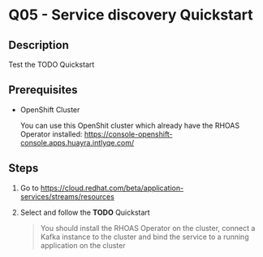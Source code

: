 # Q05 - Service discovery Quickstart

## Description

Test the TODO Quickstart

## Prerequisites

* OpenShift Cluster

   You can use this OpenShit cluster which already have the RHOAS Operator installed: 
   https://console-openshift-console.apps.huayra.intlyqe.com/ 

## Steps

1. Go to https://cloud.redhat.com/beta/application-services/streams/resources

2. Select and follow the **TODO** Quickstart

   > You should install the RHOAS Operator on the cluster, connect a Kafka instance to the cluster and bind the service to a running application on the cluster
